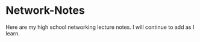 # Network-Notes
Here are my high school networking lecture notes. I will continue to add as I learn.
